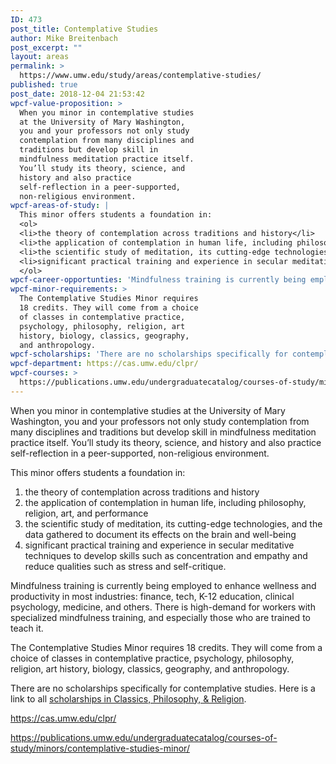 ```yaml
---
ID: 473
post_title: Contemplative Studies
author: Mike Breitenbach
post_excerpt: ""
layout: areas
permalink: >
  https://www.umw.edu/study/areas/contemplative-studies/
published: true
post_date: 2018-12-04 21:53:42
wpcf-value-proposition: >
  When you minor in contemplative studies
  at the University of Mary Washington,
  you and your professors not only study
  contemplation from many disciplines and
  traditions but develop skill in
  mindfulness meditation practice itself.
  You’ll study its theory, science, and
  history and also practice
  self-reflection in a peer-supported,
  non-religious environment.
wpcf-areas-of-study: |
  This minor offers students a foundation in:
  <ol>
  <li>the theory of contemplation across traditions and history</li>
  <li>the application of contemplation in human life, including philosophy, religion, art, and performance</li>
  <li>the scientific study of meditation, its cutting-edge technologies, and the data gathered to document its effects on the brain and well-being</li>
  <li>significant practical training and experience in secular meditative techniques to develop skills such as concentration and empathy and reduce qualities such as stress and self-critique.</li>
  </ol>
wpcf-career-opportunties: 'Mindfulness training is currently being employed to enhance wellness and productivity in most industries: finance, tech, K-12 education, clinical psychology, medicine, and others. There is high-demand for workers with specialized mindfulness training, and especially those who are trained to teach it.'
wpcf-minor-requirements: >
  The Contemplative Studies Minor requires
  18 credits. They will come from a choice
  of classes in contemplative practice,
  psychology, philosophy, religion, art
  history, biology, classics, geography,
  and anthropology.
wpcf-scholarships: 'There are no scholarships specifically for contemplative studies. Here is a link to all <a href="http://cas.umw.edu/clpr/undergraduate-scholarships-and-awards/">scholarships in Classics, Philosophy, &amp; Religion</a>.'
wpcf-department: https://cas.umw.edu/clpr/
wpcf-courses: >
  https://publications.umw.edu/undergraduatecatalog/courses-of-study/minors/contemplative-studies-minor/
---
```


<!-- Types Custom Fields: -->

<!-- value-proposition -->
When you minor in contemplative studies at the University of Mary Washington, you and your professors not only study contemplation from many disciplines and traditions but develop skill in mindfulness meditation practice itself. You’ll study its theory, science, and history and also practice self-reflection in a peer-supported, non-religious environment.
<!-- End value-proposition -->

<!-- areas-of-study -->
This minor offers students a foundation in:
<ol>
 	<li>the theory of contemplation across traditions and history</li>
 	<li>the application of contemplation in human life, including philosophy, religion, art, and performance</li>
 	<li>the scientific study of meditation, its cutting-edge technologies, and the data gathered to document its effects on the brain and well-being</li>
 	<li>significant practical training and experience in secular meditative techniques to develop skills such as concentration and empathy and reduce qualities such as stress and self-critique.</li>
</ol>
<!-- End areas-of-study -->

<!-- career-opportunties -->
Mindfulness training is currently being employed to enhance wellness and productivity in most industries: finance, tech, K-12 education, clinical psychology, medicine, and others. There is high-demand for workers with specialized mindfulness training, and especially those who are trained to teach it.
<!-- End career-opportunties -->

<!-- minor-requirements -->
The Contemplative Studies Minor requires 18 credits. They will come from a choice of classes in contemplative practice, psychology, philosophy, religion, art history, biology, classics, geography, and anthropology.
<!-- End minor-requirements -->

<!-- scholarships -->
There are no scholarships specifically for contemplative studies. Here is a link to all <a href="http://cas.umw.edu/clpr/undergraduate-scholarships-and-awards/">scholarships in Classics, Philosophy, &amp; Religion</a>.
<!-- End scholarships -->

<!-- department -->
https://cas.umw.edu/clpr/
<!-- End department -->

<!-- courses -->
https://publications.umw.edu/undergraduatecatalog/courses-of-study/minors/contemplative-studies-minor/
<!-- End courses -->

<!-- End Types Custom Fields -->